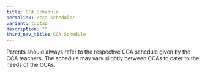 ```yaml
---
title: CCA Schedule
permalink: /cca-schedule/
variant: tiptap
description: ""
third_nav_title: CCA Schedule
---
```

<p>Parents should always refer to the respective CCA schedule given by the
CCA teachers. The schedule may vary slightly between CCAs to cater to the
needs of the CCAs.</p>